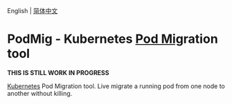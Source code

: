 English | [简体中文](README_CN.md)

# PodMig - Kubernetes [Pod Mig](.)ration tool

**THIS IS STILL WORK IN PROGRESS**

[Kubernetes](https://kubernetes.io/) Pod Migration tool. Live migrate a running pod from one node to another without killing.
